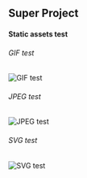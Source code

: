 ## Super Project

#### Static assets test

###### GIF test

![GIF test](samples/tenor.gif "GIF test")

###### JPEG test

![JPEG test](samples/Siraha_50122263_p1.jpg "JPEG test")

###### SVG test

![SVG test](samples/the-web-icon-negative.svg "SVG test")